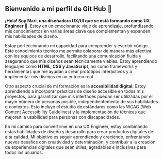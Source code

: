 ## Bienvenido a mi perfil de Git Hub 🚀

**¡Hola! Soy Mari, una diseñadora UX/UI que se está formando como UX Engineer 🤖.** Estoy en un emocionante viaje de aprendizaje, profundizando mis conocimientos en varias áreas clave que complementan y expanden mis habilidades de diseño.

Estoy perfeccionando mi capacidad para comprender y escribir código. Este conocimiento técnico me permite colaborar de manera más efectiva con los equipos de desarrollo, facilitando una comunicación fluida y asegurando que mis diseños sean técnicamente viables. Estoy aprendiendo lenguajes como **HTML, CSS y JavaScript**, así como frameworks y herramientas que me ayudan a crear prototipos interactivos y a implementar mis diseños en un entorno real.

Otro aspecto crucial de mi formación es la **accesibilidad digital**. Estoy aprendiendo a incorporar prácticas de diseño accesible en todos mis proyectos, para garantizar que mis interfaces puedan ser utilizadas por el mayor número de personas posible, independientemente de sus habilidades o contextos. Esto incluye el estudio de estándares como las WCAG (Web Content Accessibility Guidelines) y la implementación de técnicas que mejoren la usabilidad para personas con discapacidades.

En mi camino para convertirme en una UX Engineer, estoy combinando estas habilidades de diseño y desarrollo para crear productos digitales de alta calidad. Mi objetivo es seguir aprendiendo y creciendo, enfrentando nuevos desafíos con creatividad y determinación, y contribuir a la creación de experiencias digitales que sean útiles, agradables e inclusivas para todos los usuarios.